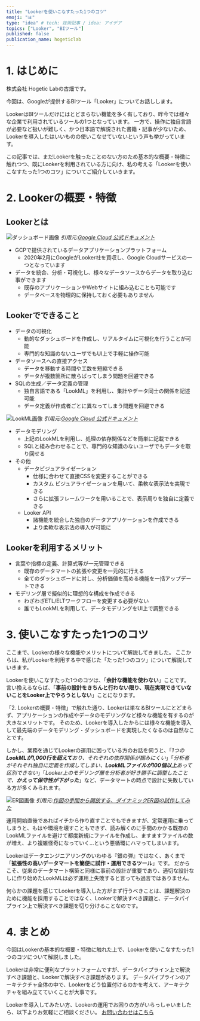 ```yaml
---
title: "Lookerを使いこなすたった1つのコツ"
emoji: "📊"
type: "idea" # tech: 技術記事 / idea: アイデア
topics: ["Looker", "BIツール"]
published: false
publication_name: hogeticlab
---
```


# 1. はじめに
株式会社 Hogetic Labの古畑です。

今回は、Googleが提供するBIツール「Looker」についてお話しします。

LookerはBIツールだけにはとどまらない機能を多く有しており、昨今では様々な企業で利用されているツールの1つとなっています。
一方で、操作に独自言語が必要など扱いが難しく、かつ日本語で解説された書籍・記事が少ないため、Lookerを導入したはいいものの使いこなせていないという声も挙がっています。

この記事では、まだLookerを触ったことのない方のため基本的な概要・特徴に触れつつ、既にLookerを利用されている方に向け、私の考える「Lookerを使いこなすたった1つのコツ」についてご紹介していきます。

# 2. Lookerの概要・特徴

## Lookerとは
![ダッシュボード画像](/images/articles/72394bee2a34c9_1.png)
*引用元:[Google Cloud 公式ドキュメント](https://cloud.google.com/blog/ja/products/business-intelligence/looker-for-startups-overview)*

- GCPで提供されているデータアプリケーションプラットフォーム
    - 2020年2月にGoogleがLooker社を買収し、Google Cloudサービスの一つとなっています
- データを統合、分析・可視化し、様々なデータソースからデータを取り込む事ができます
    - 既存のアプリケーションやWebサイトに組み込むことも可能です
    - データベースを物理的に保持しておく必要もありません

## Lookerでできること

- データの可視化
    - 動的なダッシュボードを作成し、リアルタイムに可視化を行うことが可能
    - 専門的な知識のないユーザでもUI上で手軽に操作可能
- データソースへの直接アクセス
    - データを移動する時間や工数を短縮できる
    - データが複数箇所に散らばってしまう問題を回避できる
- SQLの生成／データ定義の管理
    - 独自言語である「LookML」を利用し、集計やデータ同士の関係を記述可能
    - データ定義が作成者ごとに異なってしまう問題を回避できる

![LookML画像](/images/articles/72394bee2a34c9_2.png)
*引用元:[Google Cloud 公式ドキュメント](https://cloud.google.com/looker/docs/lookml-validation?hl=ja)*

- データモデリング
    - 上記のLookMLを利用し、処理の依存関係などを簡単に記載できる
    - SQLと組み合わせることで、専門的な知識のないユーザでもデータを取り回せる
- その他
    - データビジュアライゼーション
        - 仕様に合わせて直接CSSを変更することができる
        - カスタム ビジュアライゼーションを用いて、柔軟な表示法を実現できる
        - さらに拡張フレームワークを用いることで、表示周りを独自に定義できる
    - Looker API
        - 諸機能を統合した独自のデータアプリケーションを作成できる
        - より柔軟な表示法の導入が可能に

## Lookerを利用するメリット

- 言葉や指標の定義、計算式等が一元管理できる
    - 既存のデータマートの拡張や変更を一元的に行える
    - 全てのダッシュボードに対し、分析価値を高める機能を一括アップデートできる
- モデリング層で擬似的に理想的な構成を作成できる
    - わざわざETL/ELTワークフローを変更する必要がない
    - 誰でもLookMLを利用して、データモデリングをUI上で調整できる

# 3. 使いこなすたった1つのコツ

ここまで、Lookerの様々な機能やメリットについて解説してきました。
ここからは、私がLookerを利用する中で感じた「たった1つのコツ」について解説していきます。

Lookerを使いこなすたった1つのコツは、「**余計な機能を使わない**」ことです。
言い換えるならば、「**事前の設計をきちんと行わない限り、現在実現できていないことをLooker上でやろうとしない**」ことになります。

「2. Lookerの概要・特徴」で触れた通り、Lookerは単なるBIツールにとどまらず、アプリケーションの作成やデータのモデリングなど様々な機能を有するのが大きなメリットです。
そのため、Lookerを導入したからには様々な機能を導入して最先端のデータモデリング・ダッシュボードを実現したくなるのは自然なことです。

しかし、業務を通じてLookerの運用に困っている方のお話を伺うと、「*1つの**LookMLが1,000行を超えて**おり、それぞれの依存関係が掴みにくい*」「*分析者がそれぞれ独自に定義を作成してしまい、**LookMLファイルが100個以上**あって区別できない*」「*Looker上のモデリング層を分析者が好き勝手に調整したことで、**かえって保守性が下がった***」など、データマートの時点で設計に失敗している方が多くみられます。

![ER図画像](/images/articles/72394bee2a34c9_3.png)
*引用元:[作図の手間から開放する、ダイナミックER図の試作してみた](https://techblog.raccoon.ne.jp/archives/1659402216.html)*

運用開始直後であればイチから作り直すことでもできますが、定常運用に乗ってしまうと、もはや環境を壊すこともできず、読み解くのに手間のかかる既存のLookMLファイルを避けて都度新規にファイルを作成し、ますますファイルの数が増え、より複雑怪奇になっていく…という悪循環にハマってしまいます。

Lookerはデータエンジニアリングのいわゆる『銀の弾』ではなく、あくまで「**拡張性の高いデータマートを簡便に試作・運用できるツール**」です。
だからこそ、従来のデータマート構築と同様に事前の設計が重要であり、適切な設計なしに作り始めたLookMLは必ず運用上失敗すると言っても過言ではありません。

何らかの課題を感じてLookerを導入した方がまず行うべきことは、課題解決のために機能を採用することではなく、Lookerで解決すべき課題と、データパイプライン上で解決すべき課題を切り分けることなのです。

# 4. まとめ

今回はLookerの基本的な概要・特徴に触れた上で、Lookerを使いこなすたった1つのコツについて解説しました。

Lookerは非常に便利なプラットフォームですが、データパイプライン上で解決すべき課題と、Lookerで解決すべき課題があります。
データパイプラインのアーキテクチャ全体の中で、Lookerをどう位置付けるのかを考えて、アーキテクチャを組み立てていくことが大事です。

Lookerを導入してみたい方、Lookerの運用でお困りの方がいらっしゃいましたら、以下よりお気軽にご相談ください。
[お問い合わせはこちら](https://hogetic-lab.com/contact/)